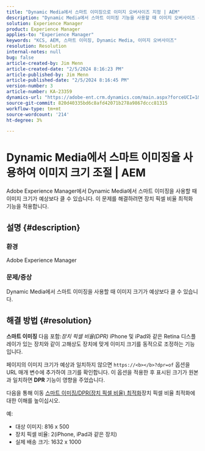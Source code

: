 ```yaml
---
title: "Dynamic Media에서 스마트 이미징으로 이미지 오버사이즈 지정 | AEM"
description: "Dynamic Media에서 스마트 이미징 기능을 사용할 때 이미지 오버사이즈 문제를 해결하는 방법에 대해 알아봅니다. 장치 픽셀 비율 최적화 기능을 적용합니다."
solution: Experience Manager
product: Experience Manager
applies-to: "Experience Manager"
keywords: "KCS, AEM, 스마트 이미징, Dynamic Media, 이미지 오버사이즈"
resolution: Resolution
internal-notes: null
bug: false
article-created-by: Jim Menn
article-created-date: "2/5/2024 8:16:23 PM"
article-published-by: Jim Menn
article-published-date: "2/5/2024 8:16:45 PM"
version-number: 3
article-number: KA-23359
dynamics-url: "https://adobe-ent.crm.dynamics.com/main.aspx?forceUCI=1&pagetype=entityrecord&etn=knowledgearticle&id=c685a56c-63c4-ee11-9079-6045bd006268"
source-git-commit: 820d40335bd6c8afd42071b278a9867dccc81315
workflow-type: tm+mt
source-wordcount: '214'
ht-degree: 3%

---
```


# Dynamic Media에서 스마트 이미징을 사용하여 이미지 크기 조절 | AEM


Adobe Experience Manager에서 Dynamic Media에서 스마트 이미징을 사용할 때 이미지 크기가 예상보다 클 수 있습니다. 이 문제를 해결하려면 장치 픽셀 비율 최적화 기능을 적용합니다.

## 설명 {#description}


### <b>환경</b>

Adobe Experience Manager

### <b>문제/증상</b>

Dynamic Media에서 스마트 이미징을 사용할 때 이미지 크기가 예상보다 클 수 있습니다.


## 해결 방법 {#resolution}


<b>스마트 이미징</b> 다음 포함:*장치 픽셀 비율(DPR)* iPhone 및 iPad와 같은 Retina 디스플레이가 있는 장치와 같이 고해상도 장치에 맞게 이미지 크기를 동적으로 조정하는 기능입니다.

페이지의 이미지 크기가 예상과 일치하지 않으면 `https://<b></b>?dpr=of` 옵션을 URL 매개 변수에 추가하여 크기를 확인합니다. 이 옵션을 적용한 후 표시된 크기가 원본과 일치하면 <b>DPR</b> 기능이 영향을 주었습니다.

다음을 통해 이동 [스마트 이미징/DPR(장치 픽셀 비율) 최적화](https://experienceleague.adobe.com/docs/experience-manager-65/assets/dynamic/imaging-faq.html#dpr)장치 픽셀 비율 최적화에 대한 이해를 높이십시오.

예:

- 대상 이미지: 816 x 500
- 장치 픽셀 비율: 2(iPhone, iPad과 같은 장치)
- 실제 배송 크기: 1632 x 1000

